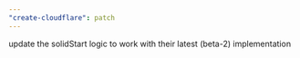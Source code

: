 ```yaml
---
"create-cloudflare": patch
---
```


update the solidStart logic to work with their latest (beta-2) implementation
